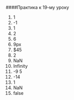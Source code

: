 ####Практика к 19-му уроку

1. 1
1.  -1
1. 1
1. 2
1. 6
1. 9px
1. $45
1. 2
1. NaN
1. Infinity
1.    -9
	5
1. -14
1. 1
1. NaN
1. false